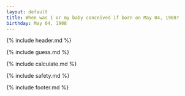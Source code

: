 ```yaml
---
layout: default
title: When was I or my baby conceived if born on May 04, 1908?
birthday: May 04, 1908
---
```


{% include header.md %}

{% include guess.md %}

{% include calculate.md %}

{% include safety.md %}

{% include footer.md %}



